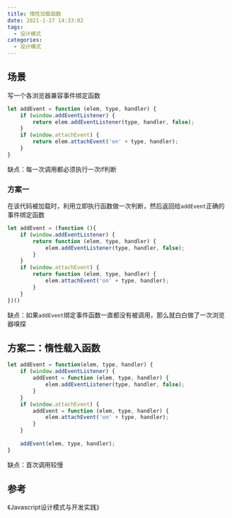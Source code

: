 ```yaml
---
title: 惰性加载函数
date: 2021-1-27 14:33:02
tags:
  - 设计模式
categories:
  - 设计模式
---
```

## 场景

写一个各浏览器兼容事件绑定函数
<!--more-->

```js
let addEvent = function (elem, type, handler) {
    if (window.addEventListener) {
        return elem.addEventListener(type, handler, false);
    }
    if (window.attachEvent) {
        return elem.attachEvent('on' + type, handler);
    }
}
```

缺点：每一次调用都必须执行一次if判断

### 方案一

在该代码被加载时，利用立即执行函数做一次判断，然后返回给`addEvent`正确的事件绑定函数

```js
let addEvent = (function (){
    if (window.addEventListener) {
        return function (elem, type, handler) {
            elem.addEventListener(type, handler, false);
        }
    }
    if (window.attachEvent) {
        return function (elem, type, handler) {
            elem.attachEvent('on' + type, handler);
        }
    }
})()
```

缺点：如果`addEvent`绑定事件函数一直都没有被调用，那么就白白做了一次浏览器嗅探

## 方案二：惰性载入函数

```js
let addEvent = function(elem, type, handler) {
    if (window.addEventListener) {
        addEvent = function (elem, type, handler) {
            elem.addEventListener(type, handler, false);
        }
    }
    if (window.attachEvent) {
        addEvent = function (elem, type, handler) {
            elem.attachEvent('on' + type, handler);
        }
    }
    
    addEvent(elem, type, handler);
}
```

缺点：首次调用较慢

## 参考
《Javascript设计模式与开发实践》
